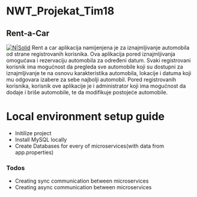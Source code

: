 # NWT_Projekat_Tim18
## Rent-a-Car

[![N|Solid](https://pbs.twimg.com/media/DU7GUGCV4AAf90X.jpg)]()
Rent a car aplikacija namijenjena je za iznajmljivanje automobila od strane registrovanih korisnika. Ova aplikacija pored iznajmljivanja omogućava i rezervaciju automobila za određeni datum. Svaki registrovani korisnik ima mogućnost da pregleda sve automobile koji su dostupni za iznajmljivanje te na osnovu karakteristika automobila, lokacije i datuma koji mu odgovara izabere za sebe najbolji automobil. Pored registrovanih korisnika, korisnik ove aplikacije je i administrator koji ima mogućnost da dodaje i briše automobile, te da modifikuje postojeće automobile. 


# Local environment setup guide

  - Initilize project
  - Install MySQL locally
  - Create Databases for every of microservices(with data from app.properties)

### Todos

 - Creating sync communication between microservices
 - Creating async communication between microservices
 

[//]: # (These are reference links used in the body of this note and get stripped out when the markdown processor does its job. There is no need to format nicely because it shouldn't be seen. Thanks SO - http://stackoverflow.com/questions/4823468/store-comments-in-markdown-syntax)


   [dill]: <https://github.com/joemccann/dillinger>
   [git-repo-url]: <https://github.com/joemccann/dillinger.git>
   [john gruber]: <http://daringfireball.net>
   [df1]: <http://daringfireball.net/projects/markdown/>
   [markdown-it]: <https://github.com/markdown-it/markdown-it>
   [Ace Editor]: <http://ace.ajax.org>
   [node.js]: <http://nodejs.org>
   [Twitter Bootstrap]: <http://twitter.github.com/bootstrap/>
   [jQuery]: <http://jquery.com>
   [@tjholowaychuk]: <http://twitter.com/tjholowaychuk>
   [express]: <http://expressjs.com>
   [AngularJS]: <http://angularjs.org>
   [Gulp]: <http://gulpjs.com>

   [PlDb]: <https://github.com/joemccann/dillinger/tree/master/plugins/dropbox/README.md>
   [PlGh]: <https://github.com/joemccann/dillinger/tree/master/plugins/github/README.md>
   [PlGd]: <https://github.com/joemccann/dillinger/tree/master/plugins/googledrive/README.md>
   [PlOd]: <https://github.com/joemccann/dillinger/tree/master/plugins/onedrive/README.md>
   [PlMe]: <https://github.com/joemccann/dillinger/tree/master/plugins/medium/README.md>
   [PlGa]: <https://github.com/RahulHP/dillinger/blob/master/plugins/googleanalytics/README.md>

